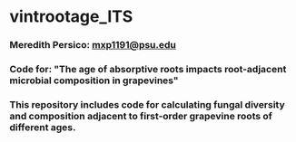 # vintrootage_ITS

### Meredith Persico: mxp1191@psu.edu
### Code for: "The age of absorptive roots impacts root-adjacent microbial composition in grapevines"
### This repository includes code for calculating fungal diversity and composition adjacent to first-order grapevine roots of different ages.
